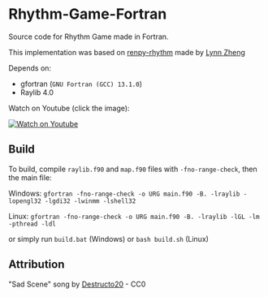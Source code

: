 # Rhythm-Game-Fortran

Source code for Rhythm Game made in Fortran.

This implementation was based on [renpy-rhythm](https://github.com/RuolinZheng08/renpy-rhythm) made by [Lynn Zheng](https://github.com/RuolinZheng08)

Depends on:

- gfortran (`GNU Fortran (GCC) 13.1.0`)
- Raylib 4.0

Watch on Youtube (click the image):

[![Watch on Youtube](https://img.youtube.com/vi/qkTcjQCzwHc/0.jpg)](https://www.youtube.com/watch?v=qkTcjQCzwHc)

## Build

To build, compile `raylib.f90` and `map.f90` files with `-fno-range-check`, then the main file:

Windows: `gfortran -fno-range-check -o URG main.f90 -B. -lraylib -lopengl32 -lgdi32 -lwinmm -lshell32`

Linux: `gfortran -fno-range-check -o URG main.f90 -B. -lraylib -lGL -lm -pthread -ldl`

or simply run `build.bat` (Windows) or `bash build.sh` (Linux)

## Attribution

"Sad Scene" song by [Destructo20](https://freesound.org/people/Destructo20/sounds/667648/) - CC0